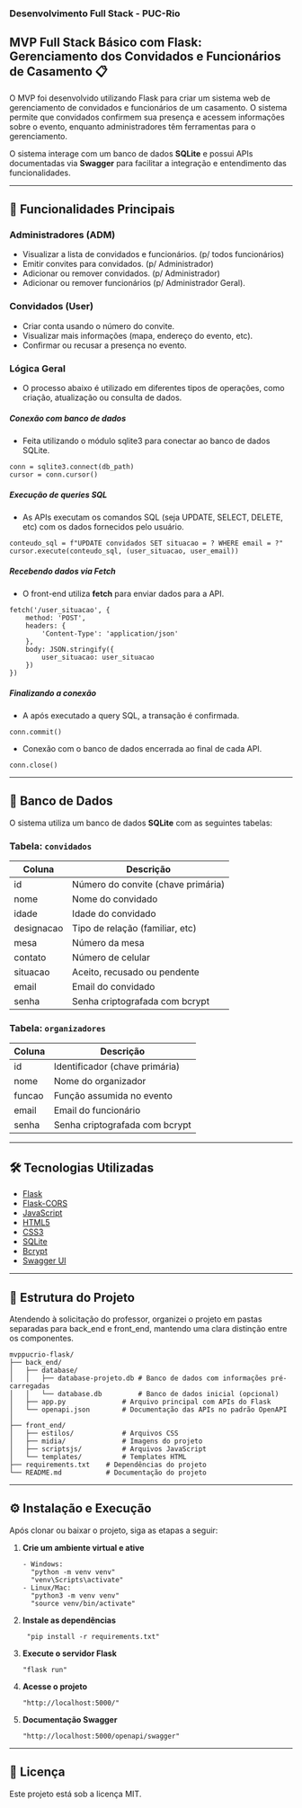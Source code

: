 ### Desenvolvimento Full Stack - PUC-Rio

## MVP Full Stack Básico com Flask: Gerenciamento dos Convidados e Funcionários de Casamento 📋

O MVP foi desenvolvido utilizando Flask para criar um sistema web de gerenciamento de convidados e funcionários de um casamento. O sistema permite que convidados confirmem sua presença e acessem informações sobre o evento, enquanto administradores têm ferramentas para o gerenciamento.

O sistema interage com um banco de dados **SQLite** e possui APIs documentadas via **Swagger** para facilitar a integração e entendimento das funcionalidades.

---

## 🚀 Funcionalidades Principais

### Administradores (ADM)
- Visualizar a lista de convidados e funcionários. (p/ todos funcionários)
- Emitir convites para convidados. (p/ Administrador)
- Adicionar ou remover convidados. (p/ Administrador)
- Adicionar ou remover funcionários (p/ Administrador Geral).

### Convidados (User)
- Criar conta usando o número do convite.
- Visualizar mais informações (mapa, endereço do evento, etc).
- Confirmar ou recusar a presença no evento.


### Lógica Geral
- O processo abaixo é utilizado em diferentes tipos de operações, como criação, atualização ou consulta de dados.

##### Conexão com banco de dados
- Feita utilizando o módulo sqlite3 para conectar ao banco de dados SQLite.
```
conn = sqlite3.connect(db_path)
cursor = conn.cursor()
```

##### Execução de queries SQL
- As APIs executam os comandos SQL (seja UPDATE, SELECT, DELETE, etc) com os dados fornecidos pelo usuário.
```
conteudo_sql = f"UPDATE convidados SET situacao = ? WHERE email = ?"
cursor.execute(conteudo_sql, (user_situacao, user_email))
```

##### Recebendo dados via Fetch
- O front-end utiliza **fetch** para enviar dados para a API.
```
fetch('/user_situacao', {
    method: 'POST',
    headers: {
        'Content-Type': 'application/json'
    },
    body: JSON.stringify({
        user_situacao: user_situacao
    })
})
```

##### Finalizando a conexão
- A após executado a query SQL, a transação é confirmada.
```
conn.commit()
```
- Conexão com o banco de dados encerrada ao final de cada API.
```
conn.close()
```

---

## 💾 Banco de Dados

O sistema utiliza um banco de dados **SQLite** com as seguintes tabelas:

### Tabela: `convidados`
| Coluna      | Descrição                         |
|-------------|-----------------------------------|
| id          | Número do convite (chave primária)|
| nome        | Nome do convidado                 |
| idade       | Idade do convidado                |
| designacao  | Tipo de relação (familiar, etc)   |
| mesa        | Número da mesa                    |
| contato     | Número de celular                 |
| situacao    | Aceito, recusado ou pendente      |
| email       | Email do convidado                |
| senha       | Senha criptografada com bcrypt    |

### Tabela: `organizadores`
| Coluna      | Descrição                         |
|-------------|-----------------------------------|
| id          | Identificador (chave primária)    |
| nome        | Nome do organizador               |
| funcao      | Função assumida no evento         |
| email       | Email do funcionário              |
| senha       | Senha criptografada com bcrypt    |

---

## 🛠️ Tecnologias Utilizadas

- [Flask](https://flask.palletsprojects.com/)
- [Flask-CORS](https://flask-cors.readthedocs.io/)
- [JavaScript](https://developer.mozilla.org/en-US/docs/Web/JavaScript)
- [HTML5](https://developer.mozilla.org/en-US/docs/Web/Guide/HTML/HTML5)
- [CSS3](https://developer.mozilla.org/en-US/docs/Web/CSS)
- [SQLite](https://www.sqlite.org/index.html)
- [Bcrypt](https://pypi.org/project/bcrypt/)
- [Swagger UI](https://swagger.io/tools/swagger-ui/)

---

## 📂 Estrutura do Projeto

Atendendo à solicitação do professor, organizei o projeto em pastas separadas para back_end e front_end, mantendo uma clara distinção entre os componentes.

```
mvppucrio-flask/
├── back_end/
│   ├── database/
│   │   ├── database-projeto.db # Banco de dados com informações pré-carregadas
│   │   └── database.db         # Banco de dados inicial (opcional)
│   ├── app.py              # Arquivo principal com APIs do Flask
│   └── openapi.json        # Documentação das APIs no padrão OpenAPI
│
├── front_end/
│   ├── estilos/            # Arquivos CSS
│   ├── midia/              # Imagens do projeto
│   ├── scriptsjs/          # Arquivos JavaScript
│   └── templates/          # Templates HTML
├── requirements.txt    # Dependências do projeto
└── README.md           # Documentação do projeto
```

---

## ⚙️ Instalação e Execução

Após clonar ou baixar o projeto, siga as etapas a seguir:

1. **Crie um ambiente virtual e ative**
   ```
   - Windows:
     "python -m venv venv"
     "venv\Scripts\activate"
   - Linux/Mac:
     "python3 -m venv venv"
     "source venv/bin/activate"
   ``` 

2. **Instale as dependências**
   ```
    "pip install -r requirements.txt"
   ```

3. **Execute o servidor Flask**
   ```
   "flask run"
   ```

4. **Acesse o projeto**
   ```
   "http://localhost:5000/"
   ```

5. **Documentação Swagger**
   ```
   "http://localhost:5000/openapi/swagger"
   ```

---

## 📄 Licença

Este projeto está sob a licença MIT.
